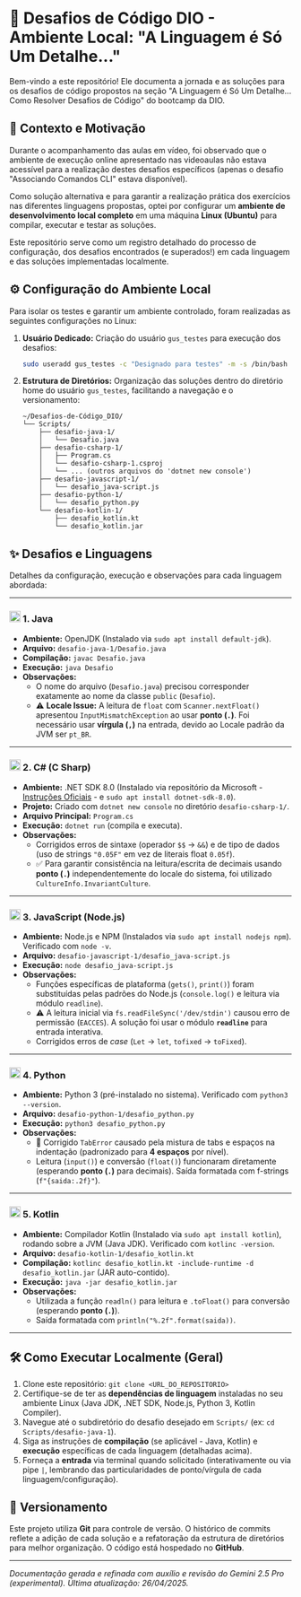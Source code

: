 # 🚀 Desafios de Código DIO - Ambiente Local: "A Linguagem é Só Um Detalhe..."

Bem-vindo a este repositório! Ele documenta a jornada e as soluções para os desafios de código propostos na seção "A Linguagem é Só Um Detalhe... Como Resolver Desafios de Código" do bootcamp da DIO.

## 🤔 Contexto e Motivação

Durante o acompanhamento das aulas em vídeo, foi observado que o ambiente de execução online apresentado nas videoaulas não estava acessível para a realização destes desafios específicos (apenas o desafio "Associando Comandos CLI" estava disponível).

Como solução alternativa e para garantir a realização prática dos exercícios nas diferentes linguagens propostas, optei por configurar um **ambiente de desenvolvimento local completo** em uma máquina **Linux (Ubuntu)** para compilar, executar e testar as soluções.

Este repositório serve como um registro detalhado do processo de configuração, dos desafios encontrados (e superados!) em cada linguagem e das soluções implementadas localmente.

## ⚙️ Configuração do Ambiente Local

Para isolar os testes e garantir um ambiente controlado, foram realizadas as seguintes configurações no Linux:

1.  **Usuário Dedicado:** Criação do usuário `gus_testes` para execução dos desafios:
    ```bash
    sudo useradd gus_testes -c "Designado para testes" -m -s /bin/bash -p <senha_criptografada>
    ```
2.  **Estrutura de Diretórios:** Organização das soluções dentro do diretório home do usuário `gus_testes`, facilitando a navegação e o versionamento:
    ```
    ~/Desafios-de-Código_DIO/
    └── Scripts/
        ├── desafio-java-1/
        │   └── Desafio.java
        ├── desafio-csharp-1/
        │   ├── Program.cs
        │   └── desafio-csharp-1.csproj
        │   └── ... (outros arquivos do 'dotnet new console')
        ├── desafio-javascript-1/
        │   └── desafio_java-script.js
        ├── desafio-python-1/
        │   └── desafio_python.py
        └── desafio-kotlin-1/
            ├── desafio_kotlin.kt
            └── desafio_kotlin.jar
    ```

## ✨ Desafios e Linguagens

Detalhes da configuração, execução e observações para cada linguagem abordada:

---

### <img src="https://cdn.jsdelivr.net/gh/devicons/devicon@latest/icons/java/java-original.svg" alt="Java Logo" width="20" height="20"/> 1. Java

* **Ambiente:** OpenJDK (Instalado via `sudo apt install default-jdk`).
* **Arquivo:** `desafio-java-1/Desafio.java`
* **Compilação:** `javac Desafio.java`
* **Execução:** `java Desafio`
* **Observações:**
    * O nome do arquivo (`Desafio.java`) precisou corresponder exatamente ao nome da classe `public` (`Desafio`).
    * ⚠️ **Locale Issue:** A leitura de `float` com `Scanner.nextFloat()` apresentou `InputMismatchException` ao usar **ponto (`.`)**. Foi necessário usar **vírgula (`,`)** na entrada, devido ao Locale padrão da JVM ser `pt_BR`.

---

### <img src="https://cdn.jsdelivr.net/gh/devicons/devicon@latest/icons/csharp/csharp-original.svg" alt="C# Logo" width="20" height="20"/> 2. C# (C Sharp)

* **Ambiente:** .NET SDK 8.0 (Instalado via repositório da Microsoft - [Instruções Oficiais](https://learn.microsoft.com/pt-br/dotnet/core/install/linux-ubuntu) - e `sudo apt install dotnet-sdk-8.0`).
* **Projeto:** Criado com `dotnet new console` no diretório `desafio-csharp-1/`.
* **Arquivo Principal:** `Program.cs`
* **Execução:** `dotnet run` (compila e executa).
* **Observações:**
    * Corrigidos erros de sintaxe (operador `$$` -> `&&`) e de tipo de dados (uso de strings `"0.05F"` em vez de literais float `0.05f`).
    * ✅ Para garantir consistência na leitura/escrita de decimais usando **ponto (`.`)** independentemente do locale do sistema, foi utilizado `CultureInfo.InvariantCulture`.

---

### <img src="https://cdn.jsdelivr.net/gh/devicons/devicon@latest/icons/javascript/javascript-original.svg" alt="JavaScript Logo" width="20" height="20"/> 3. JavaScript (Node.js)

* **Ambiente:** Node.js e NPM (Instalados via `sudo apt install nodejs npm`). Verificado com `node -v`.
* **Arquivo:** `desafio-javascript-1/desafio_java-script.js`
* **Execução:** `node desafio_java-script.js`
* **Observações:**
    * Funções específicas de plataforma (`gets()`, `print()`) foram substituídas pelas padrões do Node.js (`console.log()` e leitura via módulo `readline`).
    * ⚠️ A leitura inicial via `fs.readFileSync('/dev/stdin')` causou erro de permissão (`EACCES`). A solução foi usar o módulo **`readline`** para entrada interativa.
    * Corrigidos erros de *case* (`Let` -> `let`, `tofixed` -> `toFixed`).

---

### <img src="https://cdn.jsdelivr.net/gh/devicons/devicon@latest/icons/python/python-original.svg" alt="Python Logo" width="20" height="20"/> 4. Python

* **Ambiente:** Python 3 (pré-instalado no sistema). Verificado com `python3 --version`.
* **Arquivo:** `desafio-python-1/desafio_python.py`
* **Execução:** `python3 desafio_python.py`
* **Observações:**
    * 🐛 Corrigido `TabError` causado pela mistura de tabs e espaços na indentação (padronizado para **4 espaços** por nível).
    * Leitura (`input()`) e conversão (`float()`) funcionaram diretamente (esperando **ponto (`.`)** para decimais). Saída formatada com f-strings (`f"{saida:.2f}"`).

---

### <img src="https://cdn.jsdelivr.net/gh/devicons/devicon@latest/icons/kotlin/kotlin-original.svg" alt="Kotlin Logo" width="20" height="20"/> 5. Kotlin

* **Ambiente:** Compilador Kotlin (Instalado via `sudo apt install kotlin`), rodando sobre a JVM (Java JDK). Verificado com `kotlinc -version`.
* **Arquivo:** `desafio-kotlin-1/desafio_kotlin.kt`
* **Compilação:** `kotlinc desafio_kotlin.kt -include-runtime -d desafio_kotlin.jar` (JAR auto-contido).
* **Execução:** `java -jar desafio_kotlin.jar`
* **Observações:**
    * Utilizada a função `readln()` para leitura e `.toFloat()` para conversão (esperando **ponto (`.`)**).
    * Saída formatada com `println("%.2f".format(saida))`.

---

## 🛠️ Como Executar Localmente (Geral)

1.  Clone este repositório: `git clone <URL_DO_REPOSITORIO>`
2.  Certifique-se de ter as **dependências de linguagem** instaladas no seu ambiente Linux (Java JDK, .NET SDK, Node.js, Python 3, Kotlin Compiler).
3.  Navegue até o subdiretório do desafio desejado em `Scripts/` (ex: `cd Scripts/desafio-java-1`).
4.  Siga as instruções de **compilação** (se aplicável - Java, Kotlin) e **execução** específicas de cada linguagem (detalhadas acima).
5.  Forneça a **entrada** via terminal quando solicitado (interativamente ou via pipe `|`, lembrando das particularidades de ponto/vírgula de cada linguagem/configuração).

## 🐙 Versionamento

Este projeto utiliza **Git** para controle de versão. O histórico de commits reflete a adição de cada solução e a refatoração da estrutura de diretórios para melhor organização. O código está hospedado no **GitHub**.

---
*Documentação gerada e refinada com auxílio e revisão do Gemini 2.5 Pro (experimental). Última atualização: 26/04/2025.*
